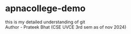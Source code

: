 # apnacollege-demo
this is my detailed understanding of git 
<br>
Author - Prateek Bhat (CSE UVCE 3rd sem as of nov 2024)
